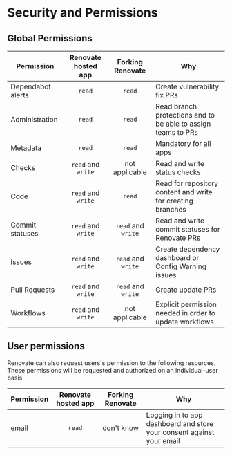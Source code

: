 # Security and Permissions

## Global Permissions

| Permission        | Renovate hosted app |  Forking Renovate  | Why                                                           |
| ----------------- | :-----------------: | :----------------: | ------------------------------------------------------------- |
| Dependabot alerts |       `read`        |       `read`       | Create vulnerability fix PRs                                  |
| Administration    |       `read`        |       `read`       | Read branch protections and to be able to assign teams to PRs |
| Metadata          |       `read`        |       `read`       | Mandatory for all apps                                        |
| Checks            | `read` and `write`  |   not applicable   | Read and write status checks                                  |
| Code              | `read` and `write`  |       `read`       | Read for repository content and write for creating branches   |
| Commit statuses   | `read` and `write`  | `read` and `write` | Read and write commit statuses for Renovate PRs               |
| Issues            | `read` and `write`  | `read` and `write` | Create dependency dashboard or Config Warning issues          |
| Pull Requests     | `read` and `write`  | `read` and `write` | Create update PRs                                             |
| Workflows         | `read` and `write`  |   not applicable   | Explicit permission needed in order to update workflows       |

## User permissions

Renovate can also request users's permission to the following resources.
These permissions will be requested and authorized on an individual-user basis.

| Permission | Renovate hosted app | Forking Renovate | Why                                                                   |
| ---------- | :-----------------: | :--------------: | --------------------------------------------------------------------- |
| email      |       `read`        |    don't know    | Logging in to app dashboard and store your consent against your email |
